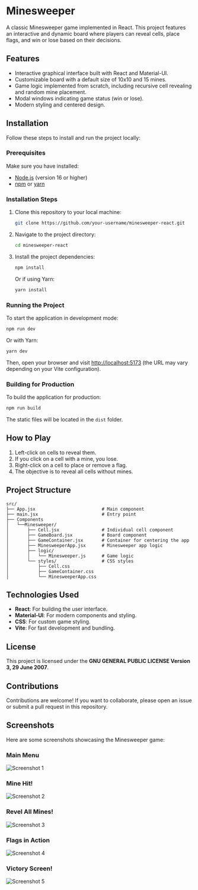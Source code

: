 
# Minesweeper

A classic Minesweeper game implemented in React. This project features an interactive and dynamic board where players can reveal cells, place flags, and win or lose based on their decisions.

## Features
- Interactive graphical interface built with React and Material-UI.
- Customizable board with a default size of 10x10 and 15 mines.
- Game logic implemented from scratch, including recursive cell revealing and random mine placement.
- Modal windows indicating game status (win or lose).
- Modern styling and centered design.

## Installation

Follow these steps to install and run the project locally:

### Prerequisites
Make sure you have installed:
- [Node.js](https://nodejs.org) (version 16 or higher)
- [npm](https://www.npmjs.com/) or [yarn](https://yarnpkg.com/)

### Installation Steps
1. Clone this repository to your local machine:
   ```bash
   git clone https://github.com/your-username/minesweeper-react.git
   ```
2. Navigate to the project directory:
   ```bash
   cd minesweeper-react
   ```
3. Install the project dependencies:
   ```bash
   npm install
   ```
   Or if using Yarn:
   ```bash
   yarn install
   ```

### Running the Project
To start the application in development mode:
```bash
npm run dev
```
Or with Yarn:
```bash
yarn dev
```

Then, open your browser and visit [http://localhost:5173](http://localhost:5173) (the URL may vary depending on your Vite configuration).

### Building for Production
To build the application for production:
```bash
npm run build
```
The static files will be located in the `dist` folder.

## How to Play
1. Left-click on cells to reveal them.
2. If you click on a cell with a mine, you lose.
3. Right-click on a cell to place or remove a flag.
4. The objective is to reveal all cells without mines.

## Project Structure

```
src/
├── App.jsx                         # Main component
├── main.jsx                        # Entry point
├── Components
│   └──Minesweeper/
│       ├── Cell.jsx                # Individual cell component
│       ├── GameBoard.jsx           # Board component
│       ├── GameContainer.jsx       # Container for centering the app
│       ├── MinesweeperApp.jsx      # Minesweeper app logic
│       ├── logic/
│       │   └── Minesweeper.js      # Game logic
│       └── styles/                 # CSS styles
│           ├── Cell.css
│           ├── GameContainer.css
│           └── MinesweeperApp.css
```

## Technologies Used
- **React**: For building the user interface.
- **Material-UI**: For modern components and styling.
- **CSS**: For custom game styling.
- **Vite**: For fast development and bundling.

## License
This project is licensed under the **GNU GENERAL PUBLIC LICENSE Version 3, 29 June 2007**.

## Contributions
Contributions are welcome! If you want to collaborate, please open an issue or submit a pull request in this repository.

## Screenshots

Here are some screenshots showcasing the Minesweeper game:

### Main Menu
![Screenshot 1](./screenshot/screenshot-01.png)

### Mine Hit!
![Screenshot 2](./screenshot/screenshot-02.png)

### Revel All Mines!
![Screenshot 3](./screenshot/screenshot-03.png)

### Flags in Action
![Screenshot 4](./screenshot/screenshot-04.png)

### Victory Screen!
![Screenshot 5](./screenshot/screenshot-05.png)
